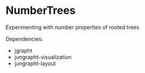 # NumberTrees
Experimenting with number properties of rooted trees

Dependencies:
* jgrapht
* jungrapht-visualization
* jungrapht-layout
